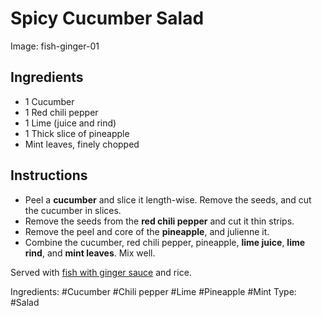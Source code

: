# Spicy Cucumber Salad

Image: fish-ginger-01

## Ingredients

* 1 Cucumber
* 1 Red chili pepper
* 1 Lime (juice and rind)
* 1 Thick slice of pineapple
* Mint leaves, finely chopped

## Instructions

* Peel a **cucumber** and slice it length-wise. Remove the seeds, and
  cut the cucumber in slices.
* Remove the seeds from the **red chili pepper** and cut it thin strips.
* Remove the peel and core of the **pineapple**, and julienne it.
* Combine the cucumber, red chili pepper, pineapple, **lime juice**,
  **lime rind**, and **mint leaves**. Mix well.

Served with [fish with ginger sauce](2016-03-05_1-fish-ginger.html) and rice.

Ingredients: #Cucumber #Chili pepper #Lime #Pineapple #Mint
Type: #Salad

